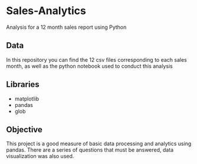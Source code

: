 # Sales-Analytics
Analysis for a 12 month sales report using Python

## Data
In this repository you can find the 12 csv files corresponding to each sales month,
as well as the python notebook used to conduct this analysis

## Libraries
- matplotlib
- pandas
- glob

## Objective
This project is a good measure of basic data processing and analytics using pandas.
There are a series of questions that must be answered, data visualization was also used.
